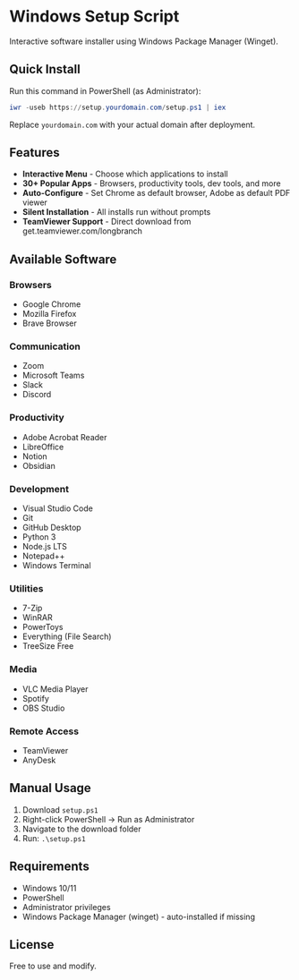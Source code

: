 # Windows Setup Script

Interactive software installer using Windows Package Manager (Winget).

## Quick Install

Run this command in PowerShell (as Administrator):

```powershell
iwr -useb https://setup.yourdomain.com/setup.ps1 | iex
```

Replace `yourdomain.com` with your actual domain after deployment.

## Features

- **Interactive Menu** - Choose which applications to install
- **30+ Popular Apps** - Browsers, productivity tools, dev tools, and more
- **Auto-Configure** - Set Chrome as default browser, Adobe as default PDF viewer
- **Silent Installation** - All installs run without prompts
- **TeamViewer Support** - Direct download from get.teamviewer.com/longbranch

## Available Software

### Browsers
- Google Chrome
- Mozilla Firefox
- Brave Browser

### Communication
- Zoom
- Microsoft Teams
- Slack
- Discord

### Productivity
- Adobe Acrobat Reader
- LibreOffice
- Notion
- Obsidian

### Development
- Visual Studio Code
- Git
- GitHub Desktop
- Python 3
- Node.js LTS
- Notepad++
- Windows Terminal

### Utilities
- 7-Zip
- WinRAR
- PowerToys
- Everything (File Search)
- TreeSize Free

### Media
- VLC Media Player
- Spotify
- OBS Studio

### Remote Access
- TeamViewer
- AnyDesk

## Manual Usage

1. Download `setup.ps1`
2. Right-click PowerShell → Run as Administrator
3. Navigate to the download folder
4. Run: `.\setup.ps1`

## Requirements

- Windows 10/11
- PowerShell
- Administrator privileges
- Windows Package Manager (winget) - auto-installed if missing

## License

Free to use and modify.
